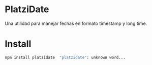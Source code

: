 # PlatziDate

Una utilidad para manejar fechas en formato timestamp y long time.

# Install

```bash
npm install platzidate  "platzidate": unknown word...


